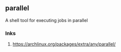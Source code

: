 ## parallel

A shell tool for executing jobs in parallel

### lnks

1. https://archlinux.org/packages/extra/any/parallel/
